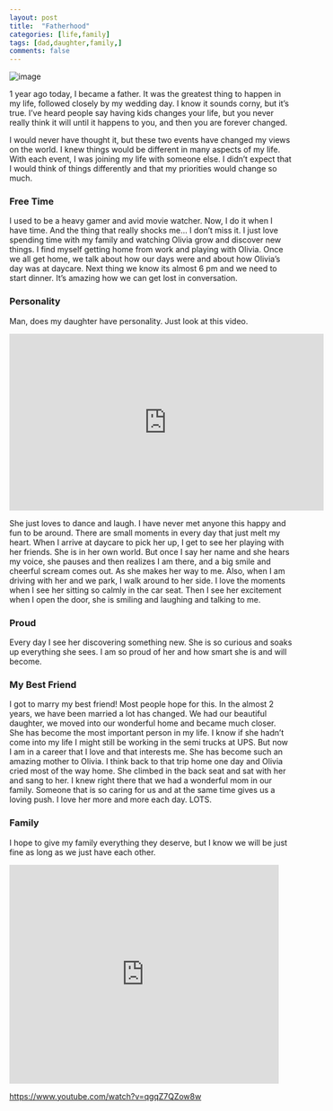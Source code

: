 ```yaml
---
layout: post
title:  "Fatherhood"
categories: [life,family]
tags: [dad,daughter,family,]
comments: false
---
```


![image](https://www.youtube.com/watch?v=qgqZ7QZow8w)

1 year ago today, I became a father. It was the greatest thing to happen in my life, followed closely by my wedding day. I know it sounds corny, but it’s true. I’ve heard people say having kids changes your life, but you never really think it will until it happens to you, and then you are forever changed.

I would never have thought it, but these two events have changed my views on the world. I knew things would be different in many aspects of my life. With each event, I was joining my life with someone else. I didn’t expect that I would think of things differently and that my priorities would change so much.

### Free Time
I used to be a heavy gamer and avid movie watcher. Now, I do it when I have time. And the thing that really shocks me… I don’t miss it. I just love spending time with my family and watching Olivia grow and discover new things. I find myself getting home from work and playing with Olivia. Once we all get home, we talk about how our days were and about how Olivia’s day was at daycare. Next thing we know its almost 6 pm and we need to start dinner. It’s amazing how we can get lost in conversation.

### Personality
Man, does my daughter have personality. Just look at this video.

<iframe width="560" height="315" src="https://www.youtube.com/embed/qgqZ7QZow8w" title="YouTube video player" frameborder="0" allow="accelerometer; autoplay; clipboard-write; encrypted-media; gyroscope; picture-in-picture" allowfullscreen></iframe>

She just loves to dance and laugh. I have never met anyone this happy and fun to be around. There are small moments in every day that just melt my heart. When I arrive at daycare to pick her up, I get to see her playing with her friends. She is in her own world. But once I say her name and she hears my voice, she pauses and then realizes I am there, and a big smile and cheerful scream comes out. As she makes her way to me. Also, when I am driving with her and we park, I walk around to her side. I love the moments when I see her sitting so calmly in the car seat. Then I see her excitement when I open the door, she is smiling and laughing and talking to me.

### Proud
Every day I see her discovering something new. She is so curious and soaks up everything she sees. I am so proud of her and how smart she is and will become.

### My Best Friend
I got to marry my best friend! Most people hope for this. In the almost 2 years, we have been married a lot has changed. We had our beautiful daughter, we moved into our wonderful home and became much closer. She has become the most important person in my life. I know if she hadn’t come into my life I might still be working in the semi trucks at UPS. But now I am in a career that I love and that interests me. She has become such an amazing mother to Olivia. I think back to that trip home one day and Olivia cried most of the way home. She climbed in the back seat and sat with her and sang to her. I knew right there that we had a wonderful mom in our family. Someone that is so caring for us and at the same time gives us a loving push. I love her more and more each day. LOTS.

### Family
I hope to give my family everything they deserve, but I know we will be just fine as long as we just have each other.



<iframe  title="YouTube video player" width="480" height="390" src="https://www.youtube.com/watch?v=qgqZ7QZow8w" frameborder="0"></iframe>

https://www.youtube.com/watch?v=qgqZ7QZow8w
